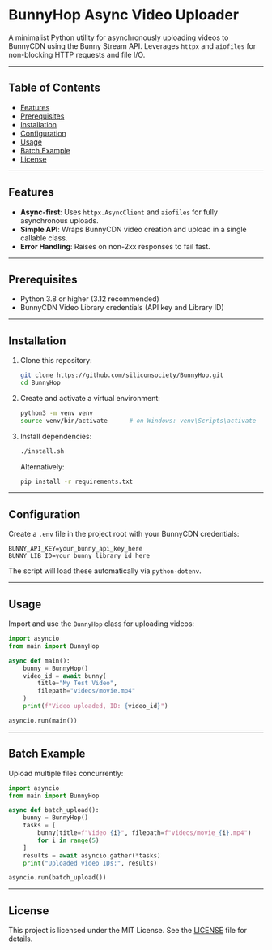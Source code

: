 # BunnyHop Async Video Uploader

A minimalist Python utility for asynchronously uploading videos to BunnyCDN using the Bunny Stream API. Leverages `httpx` and `aiofiles` for non-blocking HTTP requests and file I/O.

---

## Table of Contents

- [Features](#features)
- [Prerequisites](#prerequisites)
- [Installation](#installation)
- [Configuration](#configuration)
- [Usage](#usage)
- [Batch Example](#batch-example)
- [License](#license)

---

## Features

- **Async-first**: Uses `httpx.AsyncClient` and `aiofiles` for fully asynchronous uploads.
- **Simple API**: Wraps BunnyCDN video creation and upload in a single callable class.
- **Error Handling**: Raises on non-2xx responses to fail fast.

---

## Prerequisites

- Python 3.8 or higher (3.12 recommended)
- BunnyCDN Video Library credentials (API key and Library ID)

---

## Installation

1. Clone this repository:
   ```bash
   git clone https://github.com/siliconsociety/BunnyHop.git
   cd BunnyHop
   ```

2. Create and activate a virtual environment:
   ```bash
   python3 -m venv venv
   source venv/bin/activate      # on Windows: venv\Scripts\activate
   ```

3. Install dependencies:
    ```bash
    ./install.sh
    ```
    Alternatively:
    ```bash
    pip install -r requirements.txt
    ```
---

## Configuration

Create a `.env` file in the project root with your BunnyCDN credentials:

```env
BUNNY_API_KEY=your_bunny_api_key_here
BUNNY_LIB_ID=your_bunny_library_id_here
```

The script will load these automatically via `python-dotenv`.

---

## Usage

Import and use the `BunnyHop` class for uploading videos:

```python
import asyncio
from main import BunnyHop

async def main():
    bunny = BunnyHop()
    video_id = await bunny(
        title="My Test Video",
        filepath="videos/movie.mp4"
    )
    print(f"Video uploaded, ID: {video_id}")

asyncio.run(main())
```

---

## Batch Example

Upload multiple files concurrently:

```python
import asyncio
from main import BunnyHop

async def batch_upload():
    bunny = BunnyHop()
    tasks = [
        bunny(title=f"Video {i}", filepath=f"videos/movie_{i}.mp4")
        for i in range(5)
    ]
    results = await asyncio.gather(*tasks)
    print("Uploaded video IDs:", results)

asyncio.run(batch_upload())
```

---

## License

This project is licensed under the MIT License. See the [LICENSE](LICENSE) file for details.
